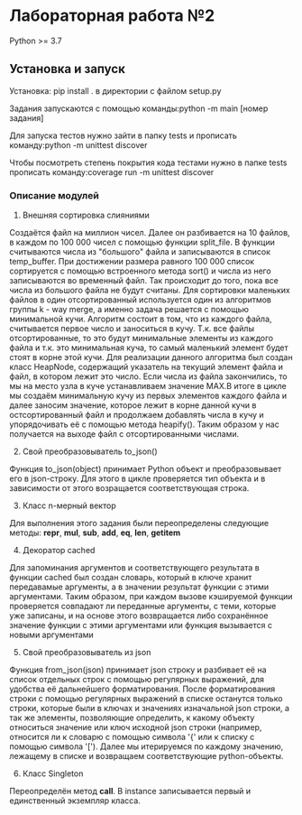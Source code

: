 # Лабораторная работа №2
Python >= 3.7

## Установка и запуск

Установка: pip install . в директории с файлом setup.py

Задания запускаются с помощью команды:python -m main [номер задания]

Для запуска тестов нужно зайти в папку tests и прописать команду:python -m unittest discover

Чтобы посмотреть степень покрытия кода тестами нужно в папке tests прописать команду:coverage run -m unittest discover

### Описание модулей

1. Внешняя сортировка слияниями

Создаётся файл на миллион чисел. Далее он разбивается на 10 файлов, в каждом по 100 000 чисел с помощью функции split_file. В функции считываются числа из "большого" файла и записываются в список temp_buffer. При достижении размера равного 100 000 список сортируется с помощью встроенного метода sort() и числа из него записываются во временный файл. Так происходит до того, пока все числа из большого файла не будут считаны. Для сортировки маленьких файлов в один отсортированный используется один из алгоритмов группы k - way merge, а именно задача решается с помощью минимальной кучи. Алгоритм состоит в том, что из каждого файла, считывается первое число и заноситься в кучу. Т.к. все файлы отсортированные, то это будут минимальные элементы из каждого файла и т.к. это минимальная куча, то самый маленький элемент будет стоят в корне этой кучи. Для реализации данного алгоритма был создан класс HeapNode, содержащий указатель на текущий элемент файла и файл, в котором лежит это число. Если числа из файла закончились, то мы на место узла в куче устанавливаем значение MAX.В итоге в цикле мы создаём минимальную кучу из первых элементов каждого файла и далее заносим значение, которое лежит в корне данной кучи в остсортированный файл и продолжаем добавлять числа в кучу и упорядочивать её с помощью метода heapify(). Таким образом у нас получается на выходе файл с отсортированными числами.   

2. Свой преобразовыватель to_json()

Функция to_json(object) принимает Python объект и преобразовывает его в json-строку. Для этого в цикле проверяется тип объекта и в зависимости от этого возращается соответствующая строка.

3. Класс n-мерный вектор

Для выполнения этого задания были переопределены следующие методы: __repr__, __mul__, __sub__, __add__, __eq__, __len__, __getitem__

4. Декоратор cached

Для запоминания аргументов и соответствующего результата в функции cached был создан словарь, который в ключе хранит передавамые аргументы, а в значении результат функции с этими аргументами. Таким образом, при каждом вызове кэшируемой функции проверяется совпадают ли переданные аргументы, с теми, которые уже записаны, и на основе этого возвращается либо сохранённое значение функции с этими аргументами или функция вызывается с новыми аргументами

5. Свой преобразовыватель из json

Функция from_json(json) принимает json строку и разбивает её на список отдельных строк с помощью регулярных выражений, для удобства её дальнейшего форматирования. После форматирования строки с помощью регулярных выражений в списке останутся только строки, которые были в ключах и значениях изначальной json строки, а так же элементы, позволяющие определить, к какому объекту относиться значение или ключ исходной json строки (например, относится ли к словарю с помощью символа '{' или к списку с помощью символа '['). Далее мы итерируемся по каждому значению, лежащему в списке и возвращаем соответствующие python-объекты.

6. Класс Singleton

Переопределён метод __call__. В instance записывается первый и единственный экземпляр класса.